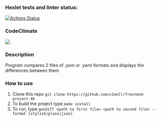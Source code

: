 ### Hexlet tests and linter status:
[![Actions Status](https://github.com/x1nell/frontend-project-46/workflows/hexlet-check/badge.svg)](https://github.com/x1nell/frontend-project-46/actions)

### CodeClimate

<a href="https://codeclimate.com/github/x1nell/frontend-project-44/maintainability"><img src="https://api.codeclimate.com/v1/badges/52805e94c8c0351eb573/maintainability" /></a>

### Description

Program compares 2 files of .json or .yaml formats and displays the differences between them

### How to use

1. Clone this repo `git clone https://github.com/x1nell/frontend-project-46`
2. To build the project type `make install`
3. To run, type `gendiff <path to first file> <path to second file> --format [stylish/plain/json]`
